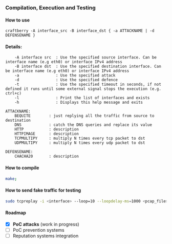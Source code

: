 ### Compilation, Execution and Testing

#### How to use
```
craftberry -A interface_src -B interface_dst { -a ATTACKNAME | -d DEFENSENAME }
```

#### Details:
```
    -A interface src  : Use the specified source interface. Can be interface name (e.g eth0) or interface IPv4 address
    -B interface dst  : Use the specified destination interface. Can be interface name (e.g eth0) or interface IPv4 address
    -a                : Use the specified attack
    -d                : Use the specified defence
    -t                : Use the specified timeout in seconds, if not defined it runs until some external signal stops the execution (e.g. ctrl+c)
    -l                : Print the list of interfaces and exists
    -h                : Displays this help message and exits

ATTACKNAME:
    BEQUITE        : just replying all the traffic from source to destination
    DNS            : catch the DNS queries and replace its value
    HTTP           : description
    HTTPIMAGE      : description
    TCPMULTIPY     : multiply N times every tcp packet to dst
    UDPMULTIPY     : multiply N times every udp packet to dst

DEFENSENAME:
    CHACHA20       : description
```

#### How to compile
```bash
make;
```


#### How to send fake traffic for testing
```bash
sudo tcpreplay -i <interface> --loop=10 --loopdelay-ms=1000 <pcap_file>
```


#### Roadmap
- [X] **PoC attacks** (work in progress)
- [ ] PoC prevention systems
- [ ] Reputation systems integration